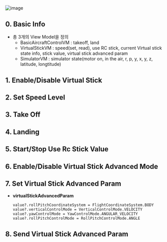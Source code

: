## <VIRTUAL STICK>

![image](https://github.com/damleez/dam_dji/assets/108650199/cb40cf42-d895-446e-b0c4-0f9d302e9f0c)

## 0. Basic Info
- 총 3개의 View Model을 정의
  - BasicAircraftControlVM : takeoff, land
  - VirtualStickVM : speed(set, read), use RC stick, current Virtual stick state info, stick value, virtual stick advanced param
  - SimulatorVM : simulator state(motor on, in the air, r, p, y, x, y, z, latitude, longtitude)

## 1. Enable/Disable Virtual Stick

## 2. Set Speed Level


## 3. Take Off


## 4. Landing


## 5. Start/Stop Use Rc Stick Value


## 6. Enable/Disable Virtual Stick Advanced Mode


## 7. Set Virtual Stick Advanced Param
- **virtualStickAdvancedParam**
  ```
  value?.rollPitchCoordinateSystem = FlightCoordinateSystem.BODY
  value?.verticalControlMode = VerticalControlMode.VELOCITY
  value?.yawControlMode = YawControlMode.ANGULAR_VELOCITY
  value?.rollPitchControlMode = RollPitchControlMode.ANGLE
  ```

## 8. Send Virtual Stick Advanced Param
